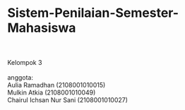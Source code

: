 # Sistem-Penilaian-Semester-Mahasiswa
<br>
<br> Kelompok 3
<br>
<br> anggota:
<br> Aulia Ramadhan (2108001010015)
<br> Mulkin Atkia (2108001010049)
<br> Chairul Ichsan Nur Sani (2108001010027)
